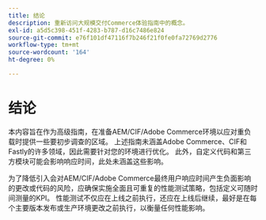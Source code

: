```yaml
---
title: 结论
description: 重新访问大规模交付Commerce体验指南中的概念。
exl-id: a5d5c398-451f-4283-b787-d16c7486e824
source-git-commit: e76f101df47116f7b246f21f0fe0fa72769d2776
workflow-type: tm+mt
source-wordcount: '164'
ht-degree: 0%

---
```


# 结论

本内容旨在作为高级指南，在准备AEM/CIF/Adobe Commerce环境以应对重负载时提供一些要初步调查的区域。 上述指南未涵盖Adobe Commerce、CIF和Fastly的许多领域，因此需要针对您的环境进行优化。 此外，自定义代码和第三方模块可能会影响响应时间，此处未涵盖这些影响。

为了降低引入会对AEM/CIF/Adobe Commerce最终用户响应时间产生负面影响的更改或代码的风险，应确保实施全面且可重复的性能测试策略，包括定义可随时间测量的KPI。 性能测试不仅应在上线之前执行，还应在上线后继续，最好是在每个主要版本发布或生产环境更改之前执行，以衡量任何性能影响。
